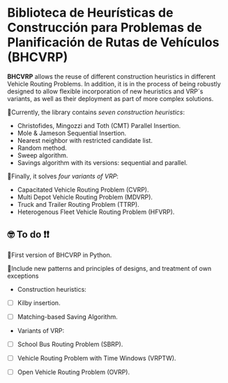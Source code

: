 # Biblioteca de Heurísticas de Construcción para Problemas de Planificación de Rutas de Vehículos (BHCVRP)
**BHCVRP** allows the reuse of different construction heuristics in different Vehicle Routing Problems. In addition, it is in the process of being robustly designed to allow flexible incorporation of new heuristics and VRP´s variants, as well as their deployment as part of more complex solutions. 

🔹Currently, the library contains *seven construction heuristics*:
-  Christofides, Mingozzi and Toth (CMT) Parallel Insertion.
-  Mole & Jameson Sequential Insertion. 
-  Nearest neighbor with restricted candidate list. 
-  Random method. 
-  Sweep algorithm. 
-  Savings algorithm with its versions: sequential and parallel.

🔸Finally, it solves *four variants of VRP*:
-  Capacitated Vehicle Routing Problem (CVRP).
-  Multi Depot Vehicle Routing Problem (MDVRP).
-  Truck and Trailer Routing Problem (TTRP).
-  Heterogenous Fleet Vehicle Routing Problem (HFVRP).

## 🤓 To do ❗❗
🔷First version of BHCVRP in Python.

🔶Include new patterns and principles of designs, and treatment of own exceptions


- Construction heuristics:
- [ ] Kilby insertion.
- [ ] Matching-based Saving Algorithm.


- Variants of VRP:
- [ ] School Bus Routing Problem (SBRP).
- [ ] Vehicle Routing Problem with Time Windows (VRPTW).
- [ ] Open Vehicle Routing Problem (OVRP).

